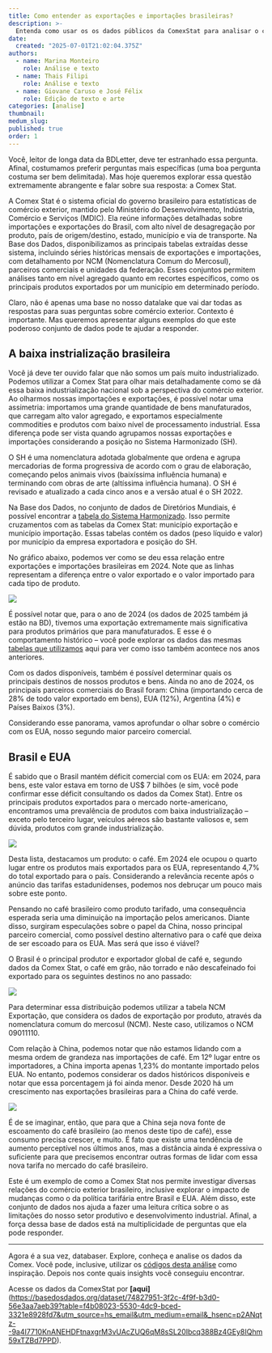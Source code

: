 ```yaml
---
title: Como entender as exportações e importações brasileiras?
description: >- 
  Entenda como usar os os dados públicos da ComexStat para analisar o comércio exterior brasileiro
date:
  created: "2025-07-01T21:02:04.375Z"
authors:
  - name: Marina Monteiro
    role: Análise e texto
  - name: Thais Filipi
    role: Análise e texto
  - name: Giovane Caruso e José Félix
    role: Edição de texto e arte
categories: [analise]
thumbnail: 
medum_slug: 
published: true
order: 1
---
```


Você, leitor de longa data da BDLetter, deve ter estranhado essa pergunta. Afinal, costumamos preferir perguntas mais específicas (uma boa pergunta costuma ser bem delimitada). Mas hoje queremos explorar essa questão extremamente abrangente e falar sobre sua resposta: a Comex Stat.

A Comex Stat é o sistema oficial do governo brasileiro para estatísticas de comércio exterior, mantido pelo Ministério do Desenvolvimento, Indústria, Comércio e Serviços (MDIC). Ela reúne informações detalhadas sobre importações e exportações do Brasil, com alto nível de desagregação por produto, país de origem/destino, estado, município e via de transporte. Na Base dos Dados, disponibilizamos as principais tabelas extraídas desse sistema, incluindo séries históricas mensais de exportações e importações, com detalhamento por NCM (Nomenclatura Comum do Mercosul), parceiros comerciais e unidades da federação. Esses conjuntos permitem análises tanto em nível agregado quanto em recortes específicos, como os principais produtos exportados por um município em determinado período.


Claro, não é apenas uma base no nosso datalake que vai dar todas as respostas para suas perguntas sobre comércio exterior. Contexto é importante. Mas queremos apresentar alguns exemplos do que este poderoso conjunto de dados pode te ajudar a responder.

## A baixa instrialização brasileira

Você já deve ter ouvido falar que não somos um país muito industrializado. Podemos utilizar a Comex Stat para olhar mais detalhadamente como se dá essa baixa industrialização nacional sob a perspectiva do comércio exterior. Ao olharmos nossas importações e exportações, é possível notar uma assimetria: importamos uma grande quantidade de bens manufaturados, que carregam alto valor agregado, e exportamos especialmente commodities e produtos com baixo nível de processamento industrial. Essa diferença pode ser vista quando agrupamos nossas exportações e importações considerando a posição no Sistema Harmonizado (SH). 

 

O SH é uma nomenclatura adotada globalmente que ordena e agrupa mercadorias de forma progressiva de acordo com o grau de elaboração, começando pelos animais vivos (baixíssima influência humana) e terminando com obras de arte (altíssima influência humana). O SH é revisado e atualizado a cada cinco anos e a versão atual é o SH 2022. 

 

Na Base dos Dados, no conjunto de dados de Diretórios Mundiais, é possível encontrar a [tabela do Sistema Harmonizado](https://basedosdados.org/dataset/afc7c3a1-8691-4f3b-8566-bdce90f1100d?table=2399179d-0e74-4f1b-a940-7e418cafa02f&utm_source=hs_email&utm_medium=email&_hsenc=p2ANqtz--9a4I7710KnANEHDFtnaxgrM3vUAcZUQ6qM8sSL20Ibcq388Bz4GEy8IQhm59xTZBd7PPD). Isso permite cruzamentos com as tabelas da Comex Stat: município exportação e município importação. Essas tabelas contém os dados (peso líquido e valor) por município da empresa exportadora e posição do SH.


No gráfico abaixo, podemos ver como se deu essa relação entre exportações e importações brasileiras em 2024. Note que as linhas representam a diferença entre o valor exportado e o valor importado para cada tipo de produto. 


<Image src="/blog/bdletter-44-como-entender-as-exportações-e-importações-brasileiras/grafico_1.png"/> 


É possível notar que, para o ano de 2024 (os dados de 2025 também já estão na BD), tivemos uma exportação extremamente mais significativa para produtos primários que para manufaturados. E esse é o comportamento histórico – você pode explorar os dados das mesmas [tabelas que utilizamos](https://github.com/basedosdados/analises/blob/main/redes_sociais/br_me_comex_stat_20251006.sql?utm_source=hs_email&utm_medium=email&_hsenc=p2ANqtz--9a4I7710KnANEHDFtnaxgrM3vUAcZUQ6qM8sSL20Ibcq388Bz4GEy8IQhm59xTZBd7PPD) aqui para ver como isso também acontece nos anos anteriores.

 Com os dados disponíveis, também é possível determinar quais os principais destinos de nossos produtos e bens. Ainda no ano de 2024, os principais parceiros comerciais do Brasil foram: China (importando cerca de 28% de todo valor exportado em bens), EUA (12%), Argentina (4%) e Países Baixos (3%).

 Considerando esse panorama, vamos aprofundar o olhar sobre o comércio com os EUA, nosso segundo maior parceiro comercial. 

## Brasil e EUA
 
É sabido que o Brasil mantém déficit comercial com os EUA: em 2024, para bens, este valor estava em torno de US$ 7 bilhões (e sim, você pode confirmar esse déficit consultando os dados da Comex Stat). Entre os principais produtos exportados para o mercado norte-americano, encontramos uma prevalência de produtos com baixa industrialização – exceto pelo terceiro lugar, veículos aéreos são bastante valiosos e, sem dúvida, produtos com grande industrialização.
 
<Image src="/blog/bdletter-44-como-entender-as-exportações-e-importações-brasileiras/imagem_1.png"/> 


Desta lista, destacamos um produto: o café. Em 2024 ele ocupou o quarto lugar entre os produtos mais exportados para os EUA, representando 4,7%  do total exportado para o país. Considerando a relevância recente após o anúncio das tarifas estadunidenses, podemos nos debruçar um pouco mais sobre este ponto. 


Pensando no café brasileiro como produto tarifado, uma consequência esperada seria uma diminuição na importação pelos americanos. Diante disso, surgiram especulações sobre o papel da China, nosso principal parceiro comercial, como possível destino alternativo para o café que deixa de ser escoado para os EUA. Mas será que isso é viável?
 

O Brasil é o principal produtor e exportador global de café e, segundo dados da Comex Stat, o café em grão, não torrado e não descafeinado foi exportado para os seguintes destinos no ano passado:

<Image src="/blog/bdletter-44-como-entender-as-exportações-e-importações-brasileiras/grafico_2.png"/> 

 Para determinar essa distribuição podemos utilizar a tabela NCM Exportação, que considera os dados de exportação por produto, através da nomenclatura comum do mercosul (NCM). Neste caso, utilizamos o NCM 09011110.

 

Com relação à China, podemos notar que não estamos lidando com a mesma ordem de grandeza nas importações de café. Em 12º lugar entre os importadores, a China importa apenas 1,23% do montante importado pelos EUA. No entanto, podemos considerar os dados históricos disponíveis e notar que essa porcentagem já foi ainda menor. Desde 2020 há um crescimento nas exportações brasileiras para a China do café verde.

<Image src="/blog/bdletter-44-como-entender-as-exportações-e-importações-brasileiras/grafico_3.png"/> 


É de se imaginar, então, que para que a China seja nova fonte de escoamento do café brasileiro (ao menos deste tipo de café), esse consumo precisa crescer, e muito. É fato que existe uma tendência de aumento perceptível nos últimos anos, mas a distância ainda é expressiva o suficiente para que precisemos encontrar outras formas de lidar com essa nova tarifa no mercado do café brasileiro. 


Este é um exemplo de como a Comex Stat nos permite investigar diversas relações do comércio exterior brasileiro, inclusive explorar o impacto de mudanças como o da política tarifária entre Brasil e EUA. Além disso, este conjunto de dados nos ajuda a fazer uma leitura crítica sobre o as limitações do nosso setor produtivo e desenvolvimento industrial. Afinal, a força dessa base de dados está na multiplicidade de perguntas que ela pode responder. 

---

Agora é a sua vez, databaser. Explore, conheça e analise os dados da Comex. Você pode, inclusive, utilizar os [códigos desta análise](https://github.com/basedosdados/analises/commit/a0061fd3b6cca7e4e7400981b0c5c985b5da456d?utm_source=hs_email&utm_medium=email&_hsenc=p2ANqtz--9a4I7710KnANEHDFtnaxgrM3vUAcZUQ6qM8sSL20Ibcq388Bz4GEy8IQhm59xTZBd7PPD) como inspiração. Depois nos conte quais insights você conseguiu encontrar. 

Acesse os dados da ComexStat por **[aqui]**(https://basedosdados.org/dataset/74827951-3f2c-4f9f-b3d0-56e3aa7aeb39?table=f4b08023-5530-4dc9-bced-3321e8928fd7&utm_source=hs_email&utm_medium=email&_hsenc=p2ANqtz--9a4I7710KnANEHDFtnaxgrM3vUAcZUQ6qM8sSL20Ibcq388Bz4GEy8IQhm59xTZBd7PPD).